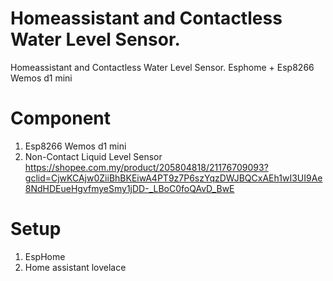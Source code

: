 # Homeassistant and Contactless Water Level Sensor.

Homeassistant and Contactless Water Level Sensor.  Esphome  + Esp8266 Wemos d1 mini

# Component
1. Esp8266 Wemos d1 mini
2. Non-Contact Liquid Level Sensor
    https://shopee.com.my/product/205804818/21176709093?gclid=CjwKCAjw0ZiiBhBKEiwA4PT9z7P6szYqzDWJBQCxAEh1wI3UI9Ae8NdHDEueHgvfmyeSmy1jDD-_LBoC0foQAvD_BwE
# Setup
1. EspHome
2. Home assistant lovelace

